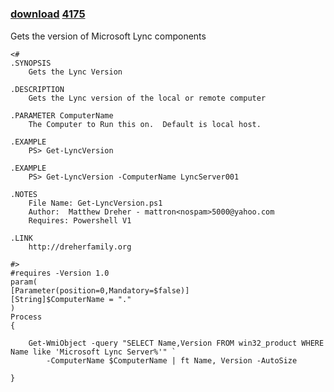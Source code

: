 ﻿---
pid:            4174
parent:         0
children:       4175
poster:         Matthew Dreher
title:          
date:           2013-05-20 15:34:45
description:    Gets the version of Microsoft Lync components
format:         posh
---

# 

### [download](4174.ps1)  [4175](4175.md)

Gets the version of Microsoft Lync components

```posh
<# 
.SYNOPSIS 
    Gets the Lync Version

.DESCRIPTION 
    Gets the Lync version of the local or remote computer

.PARAMETER ComputerName
    The Computer to Run this on.  Default is local host.

.EXAMPLE 
    PS> Get-LyncVersion

.EXAMPLE 
    PS> Get-LyncVersion -ComputerName LyncServer001

.NOTES 
    File Name: Get-LyncVersion.ps1
    Author:  Matthew Dreher - mattron<nospam>5000@yahoo.com
    Requires: Powershell V1

.LINK
    http://dreherfamily.org

#> 
#requires -Version 1.0 
param( 
[Parameter(position=0,Mandatory=$false)] 
[String]$ComputerName = "."
) 
Process 
{ 

    Get-WmiObject -query "SELECT Name,Version FROM win32_product WHERE Name like 'Microsoft Lync Server%'" `
        -ComputerName $ComputerName | ft Name, Version -AutoSize

}

```
